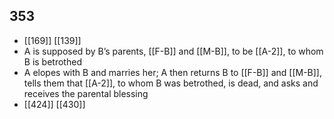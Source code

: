 ## 353
- [[169]] [[139]] 
- A is supposed by B’s parents, [[F-B]] and [[M-B]], to be [[A-2]], to whom B is betrothed
- A elopes with B and marries her; A then returns B to [[F-B]] and [[M-B]], tells them that [[A-2]], to whom B was betrothed, is dead, and asks and receives the parental blessing
- [[424]] [[430]] 

